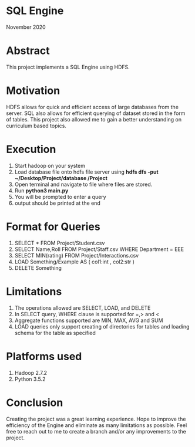 # SQL Engine
 November 2020
 
# Abstract

This project implements a SQL Engine using HDFS.



# Motivation
  
   HDFS allows for quick and efficient access of large databases from the server. SQL also allows for efficient querying of dataset stored in the form of tables. 
   This project also allowed me to gain a better understanding on curriculum based topics.
   
# Execution
1. Start hadoop on your system
2. Load database file onto hdfs file server using __hdfs dfs -put ~/Desktop/Project/database /Project__
3. Open terminal and navigate to file where files are stored.
4. Run __python3 main.py__
5. You will be prompted to enter a query
6. output should be printed at the end

# Format for Queries
1. SELECT * FROM Project/Student.csv
2. SELECT Name,Roll FROM Project/Staff.csv WHERE Department = EEE
3. SELECT MIN(rating) FROM Project/Interactions.csv
4. LOAD Something/Example AS ( col1:int , col2:str )
5. DELETE Something

# Limitations
1. The operations allowed are SELECT, LOAD, and DELETE
2. In SELECT query, WHERE clause is supported for =,> and <
3. Aggregate functions supported are MIN, MAX, AVG and SUM
4. LOAD queries only support creating of directories for tables and loading schema for the table as specified

# Platforms used
1. Hadoop 2.7.2
2. Python 3.5.2

# Conclusion
Creating the project was a great learning experience. Hope to improve the efficiency of the Engine and eliminate as many limitations as possible. Feel free to reach out to me to create a branch and/or any improvements to the project. 
